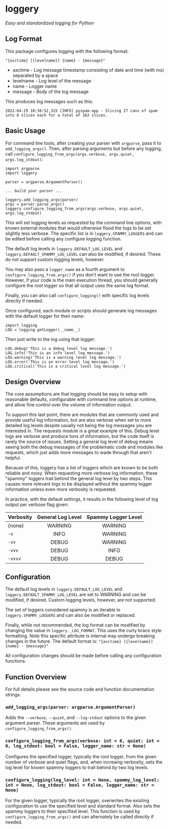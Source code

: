 loggery
=======
*Easy and standardized logging for Python*

Log Format
----------
This package configures logging with the following format:

    "{asctime} [{levelname}] {name} - {message}"

* asctime - Log message timestamp consisting of date and time (with ms) separated by a space
* levelname - Log level of the message
* name - Logger name
* message - Body of the log message

This produces log messages such as this:

    2022-04-29 10:38:52,315 [INFO] pyspam-app - Slicing 27 cans of spam into 6 slices each for a total of 162 slices.

Basic Usage
-----------
For command line tools, after creating your parser with `argparse`, pass it to `add_logging_args()`. Then, after parsing
arguments but before any logging, call `configure_logging_from_args(args.verbose, args.quiet, args.log_stdout)`:

    import argparse
    import loggery

    parser = argparse.ArgumentParser()

    ... build your parser ...

    loggery.add_logging_args(parser)
    args = parser.parse_args()
    loggery.configure_logging_from_args(args.verbose, args.quiet, args.log_stdout)

This will set logging levels as requested by the command line options, with known external modules that would otherwise
flood the logs to be set slightly less verbose. The specific list is in `loggery.SPAMMY_LOGGERS` and can be
edited before calling any configure logging function.

The default log levels in `loggery.DEFAULT_LOG_LEVEL` and `loggery.DEFAULT_SPAMMY_LOG_LEVEL` can also be modified, if
desired. These do not support custom logging levels, however.

You may also pass a `logger_name` as a fourth argument to `configure_logging_from_args()` if you don't want to use the root
logger. However, if your code is the main execution thread, you should generally configure the root logger so that all output
uses the same log format.

Finally, you can also call `configure_logging()` with specific log levels directly if needed.

Once configured, each module or scripts should generate log messages with the default logger for their name:

    import logging
    LOG = logging.getLogger(__name__)

Then just write to the log using that logger:

    LOG.debug('This is a debug level log message.')
    LOG.info('This is an info level log message.')
    LOG.warning('This is a warning level log message.')
    LOG.error('This is an error level log message.')
    LOG.critical('This is a critical level log message.')

Design Overview
---------------
The core assumptions are that logging should be easy to setup with reasonable defaults, configurable with command line options
at runtime, and allow fine control over the volume of information output.

To support this last point, there are modules that are commonly used and provide useful log information, but are also verbose
when set to more detailed log levels despite usually not being the log messages you are interested in. The requests module is a
great example of this. Debug level logs are verbose and produce tons of information, but the code itself is rarely the source
of issues. Setting a general log level of debug means seeing both the debug messages of the problematic code and modules like
requests, which just adds more messages to wade through that aren't helpful.

Because of this, loggery has a list of loggers which are known to be both reliable and noisy. When requesting more verbose
log information, these "spammy" loggers trail behind the general log level by two steps. This causes more relevant logs to be
displayed without the spammy logger information unless even more verbosity is requested.

In practice, with the default settings, it results in the following level of log output per verbose flag given:

| Verbosity | General Log Level | Spammy Logger Level |
|-----------|:-----------------:|:-------------------:|
| (none)    |      WARNING      |       WARNING       |
| `-v`      |       INFO        |       WARNING       |
| `-vv`     |       DEBUG       |       WARNING       |
| `-vvv`    |       DEBUG       |        INFO         |
| `-vvvv`   |       DEBUG       |        DEBUG        |

Configuration
-------------
The default log levels in `loggery.DEFAULT_LOG_LEVEL` and `loggery.DEFAULT_SPAMMY_LOG_LEVEL` are set to
WARNING and can be modified, if desired. Custom logging levels, however, are not supported.

The set of loggers considered spammy is an iterable in `loggery.SPAMMY_LOGGERS` and can also be modified or replaced.

Finally, while not recommended, the log format can be modified by changing the value in `loggery._LOG_FORMAT`. This
uses the curly brace style formatting. Note this specific attribute is internal may undergo breaking changes in the future.
The default format is: `"{asctime} [{levelname}] {name} - {message}"`

All configuration changes should be made before calling any configuration functions.

Function Overview
-----------------
For full details please see the source code and function documentation strings.

### `add_logging_args(parser: argparse.ArgumentParser)`

Adds the `--verbose`, `--quiet`, and `--log-stdout` options to the given argument parser. These arguments are used by
`configure_logging_from_args()`.

### `configure_logging_from_args(verbose: int = 0, quiet: int = 0, log_stdout: bool = False, logger_name: str = None)`

Configures the specified logger, typically the root logger, from the given number of verbose and quiet flags, and, when
increaing verbosity, sets the log level for known spammy loggers to trail behind by two log levels.

### `configure_logging(log_level: int = None, spammy_log_level: int = None, log_stdout: bool = False, logger_name: str = None)`

For the given logger, typically the root logger, overwrites the existing configuration to use the specified level and 
standard format. Also sets the spammy loggers to their specified level. This function is used by
`configure_logging_from_args()` and can alternately be called directly if needed.

